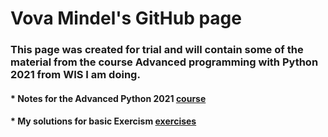 # Vova Mindel's GitHub page 
### This page was created for trial and will contain some of the material from the course Advanced programming with Python 2021 from WIS I am doing.

 #### * Notes for the Advanced Python 2021 [course](/mds/notes.md)

#### * My solutions for basic Exercism [exercises](/mds/exercism.md)  


